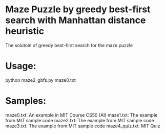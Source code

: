 # Maze Puzzle by greedy best-first search with Manhattan distance heuristic

The solutoin of greedy best-first search for the maze puzzle

# Usage:

python maze2_gbfs.py maze0.txt

# Samples:

maze0.txt:  An example in MIT Course CS50 (AI)
maze1.txt:  The example from MIT sample code
maze2.txt:  The example from MIT sample code
maze3.txt:  The example from MIT sample code
maze4_quiz.txt:  MIT Quiz
